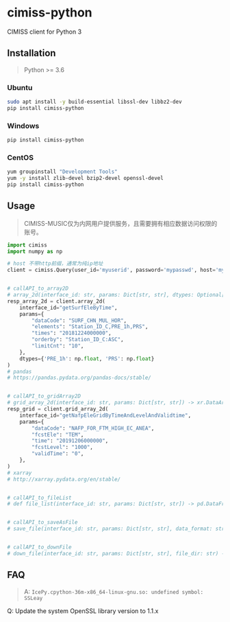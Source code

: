 # cimiss-python
 CIMISS client for Python 3

## Installation

> Python >= 3.6

### Ubuntu

```bash
sudo apt install -y build-essential libssl-dev libbz2-dev
pip install cimiss-python
```

### Windows

```bash
pip install cimiss-python
```

### CentOS


```bash
yum groupinstall "Development Tools"
yum -y install zlib-devel bzip2-devel openssl-devel
pip install cimiss-python
```

## Usage

> CIMISS-MUSIC仅为内网用户提供服务，且需要拥有相应数据访问权限的账号。

```python
import cimiss
import numpy as np

# host 不带http前缀，通常为纯ip地址
client = cimiss.Query(user_id='myuserid', password='mypasswd', host='myhost')


# callAPI_to_array2D
# array_2d(interface_id: str, params: Dict[str, str], dtypes: Optional[Dict[str, Union[str, np.dtype]]]) -> pd.DataFrame
resp_array_2d = client.array_2d(
    interface_id="getSurfEleByTime",
    params={
        "dataCode": "SURF_CHN_MUL_HOR",
        "elements": "Station_ID_C,PRE_1h,PRS",
        "times": "20181224000000",
        "orderby": "Station_ID_C:ASC",
        "limitCnt": "10",
    },
    dtypes={'PRE_1h': np.float, 'PRS': np.float}
)
# pandas
# https://pandas.pydata.org/pandas-docs/stable/


# callAPI_to_gridArray2D
# grid_array_2d(interface_id: str, params: Dict[str, str]) -> xr.DataArray
resp_grid = client.grid_array_2d(
    interface_id="getNafpEleGridByTimeAndLevelAndValidtime",
    params={
        "dataCode": "NAFP_FOR_FTM_HIGH_EC_ANEA",
        "fcstEle": "TEM",
        "time": "20191206000000",
        "fcstLevel": "1000",
        "validTime": "0",
    },
)
# xarray
# http://xarray.pydata.org/en/stable/


# callAPI_to_fileList
# def file_list(interface_id: str, params: Dict[str, str]) -> pd.DataFrame


# callAPI_to_saveAsFile
# save_file(interface_id: str, params: Dict[str, str], data_format: str, file_name: str) -> str


# callAPI_to_downFile
# down_file(interface_id: str, params: Dict[str, str], file_dir: str) -> List[str]#

```

## FAQ

> A: `IcePy.cpython-36m-x86_64-linux-gnu.so: undefined symbol: SSLeay`

Q: Update the system OpenSSL library version to 1.1.x
